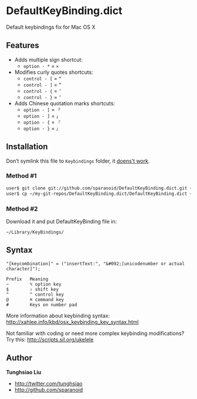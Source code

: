 # DefaultKeyBinding.dict

Default keybindings fix for Mac OS X

## Features

* Adds multiple sign shortcut:
	* `option - *`  = `×`
* Modifies curly quotes shortcuts:
	* `control - [` = `“`
	* `control - ]` = `”`
	* `control - {` = `‘`
	* `control - }` = `’`
* Adds Chinese quotation marks shortcuts:
	* `option - [` = `「`
	* `option - ]` = `」`
	* `option - {` = `『`
	* `option - }` = `』`

## Installation

Don’t symlink this file to `Keybindings` folder, it [doens’t work](http://apple.stackexchange.com/questions/53066/textedit-key-bindings-in-lion).

### Method #1

```bash
user$ git clone git://github.com/sparanoid/DefaultKeyBinding.dict.git ~/my-git-repos/DefaultKeyBinding.dict
user$ cp ~/my-git-repos/DefaultKeyBinding.dict/DefaultKeyBinding.dict ~/Library/Keybindings/DefaultKeyBinding.dict
```

### Method #2
Download it and put DefaultKeyBinding file in:

	~/Library/KeyBindings/

## Syntax

`"[keycombination]" = ("insertText:", "&#092;[unicodenumber or actual character]");`

	Prefix   Meaning
	~        ⌥ option key
	$        ⇧ shift key
	^        ^ control key
	@        ⌘ command key
	#        Keys on number pad

More information about keybinding syntax:
http://xahlee.info/kbd/osx_keybinding_key_syntax.html


Not familiar with coding or need more complex keybinding modifications? Try this:
http://scripts.sil.org/ukelele

## Author

**Tunghsiao Liu**

+ http://twitter.com/tunghsiao
+ http://github.com/sparanoid
